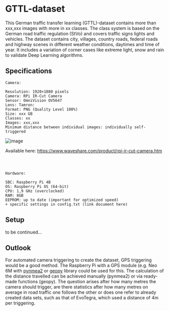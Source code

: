 # GTTL-dataset
This German traffic transfer learning (GTTL)-dataset contains more than xxx,xxx images with more in xx classes. The class system is based on the German road traffic regulation (StVo) and covers traffic signs lights and vehicles. The dataset contains city, villages, country roads, federal roads and highway scenes in different weather conditions, daytimes and time of year. It includes a variation of corner cases like extreme light, snow and rain to validate Deep Learning algorithms.

## Specifications
```
Camera:

Resolution: 1920×1080 pixels
Camera: RPi IR-Cut Camera
Sensor: OmniVision OV5647
Lens: Tamron: 
Format: PNG (Quality Level 100%)
Size: xxx GB
Classes: xx
Images: xxx,xxx
Minimum distance between individual images: individually self-triggered
```
![image](https://user-images.githubusercontent.com/62354721/221123624-c9bb0426-997a-4e2e-94f0-ba764db2f04c.png)

Available here: https://www.waveshare.com/product/rpi-ir-cut-camera.htm
```



Hardware:

SBC: Raspberry Pi 4B
OS: Raspberry Pi OS (64-bit)
CPU: 1,9 GHz (overclocked)
RAM: 8GB
EEPROM: up to date (important for optimized speed)
+ specific settings in config.txt (link document here)
```
## Setup
to be continued...

## Outlook
For automated camera triggering to create the dataset, GPS triggering would be a good method. The Raspberry Pi with a GPS module (e.g. Neo 6M with [pynmea2](https://github.com/Knio/pynmea2) or [geopy](https://github.com/geopy/geopy) library could be used for this. The calculation of the distance travelled can be achieved manually (pynmea2) or via ready-made functions (geopy). 
The question arises after how many metres the camera should trigger, are there statistics after how many metres on average in road traffic one follows the other or does one refer to already created data sets, such as that of EvoTegra, which used a distance of 4m per triggering.
